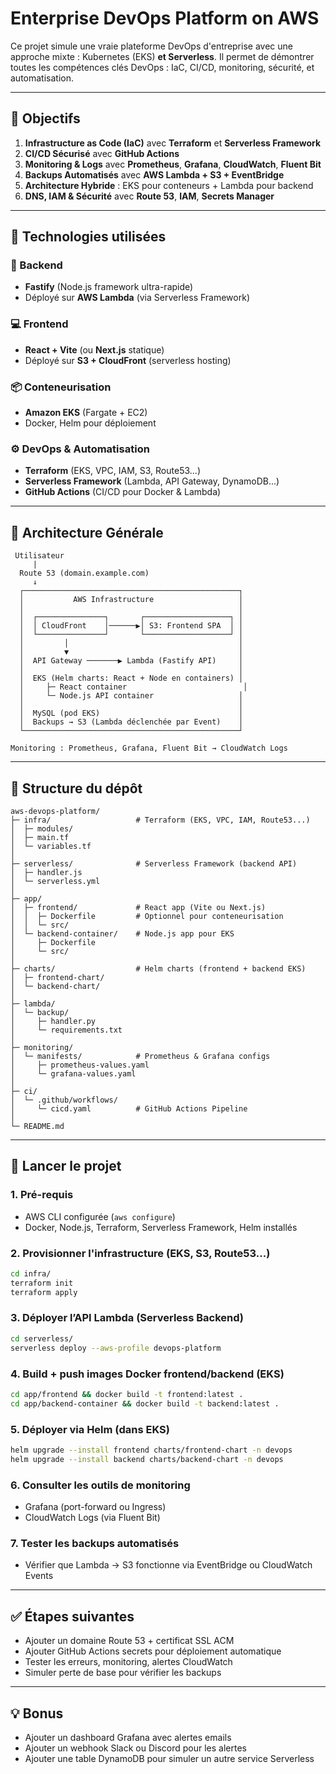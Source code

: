 # Enterprise DevOps Platform on AWS

Ce projet simule une vraie plateforme DevOps d'entreprise avec une approche mixte : Kubernetes (EKS) **et Serverless**. Il permet de démontrer toutes les compétences clés DevOps : IaC, CI/CD, monitoring, sécurité, et automatisation.

---

## 🎯 Objectifs

1. **Infrastructure as Code (IaC)** avec **Terraform** et **Serverless Framework**
2. **CI/CD Sécurisé** avec **GitHub Actions**
3. **Monitoring & Logs** avec **Prometheus**, **Grafana**, **CloudWatch**, **Fluent Bit**
4. **Backups Automatisés** avec **AWS Lambda + S3 + EventBridge**
5. **Architecture Hybride** : EKS pour conteneurs + Lambda pour backend
6. **DNS, IAM & Sécurité** avec **Route 53**, **IAM**, **Secrets Manager**

---

## 🧠 Technologies utilisées

### 🔧 Backend

* **Fastify** (Node.js framework ultra-rapide)
* Déployé sur **AWS Lambda** (via Serverless Framework)

### 💻 Frontend

* **React + Vite** (ou **Next.js** statique)
* Déployé sur **S3 + CloudFront** (serverless hosting)

### 📦 Conteneurisation

* **Amazon EKS** (Fargate + EC2)
* Docker, Helm pour déploiement

### ⚙️ DevOps & Automatisation

* **Terraform** (EKS, VPC, IAM, S3, Route53...)
* **Serverless Framework** (Lambda, API Gateway, DynamoDB...)
* **GitHub Actions** (CI/CD pour Docker & Lambda)

---

## 📐 Architecture Générale

```text
 Utilisateur
     |
  Route 53 (domain.example.com)
     ↓
  ┌────────────────────────────────────────────────┐
  │           AWS Infrastructure                   │
  │                                                │
  │  ┌───────────────┐       ┌───────────────────┐ │
  │  │ CloudFront    │──────▶│ S3: Frontend SPA  │ │
  │  └───────────────┘       └───────────────────┘ │
  │         │                                      │
  │         ▼                                      │
  │  API Gateway ───────▶ Lambda (Fastify API)     │
  │                                                │
  │  EKS (Helm charts: React + Node en containers) │
  │     ├─ React container                          │
  │     └─ Node.js API container                   │
  │                                                │
  │  MySQL (pod EKS)                               │
  │  Backups → S3 (Lambda déclenchée par Event)    │
  └────────────────────────────────────────────────┘

Monitoring : Prometheus, Grafana, Fluent Bit → CloudWatch Logs
```

---

## 📂 Structure du dépôt

```text
aws-devops-platform/
├─ infra/                   # Terraform (EKS, VPC, IAM, Route53...)
│  ├─ modules/
│  ├─ main.tf
│  └─ variables.tf
│
├─ serverless/              # Serverless Framework (backend API)
│  ├─ handler.js
│  └─ serverless.yml
│
├─ app/
│  ├─ frontend/             # React app (Vite ou Next.js)
│  │  ├─ Dockerfile         # Optionnel pour conteneurisation
│  │  └─ src/
│  └─ backend-container/    # Node.js app pour EKS
│     ├─ Dockerfile
│     └─ src/
│
├─ charts/                  # Helm charts (frontend + backend EKS)
│  ├─ frontend-chart/
│  └─ backend-chart/
│
├─ lambda/
│  └─ backup/
│     ├─ handler.py
│     └─ requirements.txt
│
├─ monitoring/
│  └─ manifests/            # Prometheus & Grafana configs
│     ├─ prometheus-values.yaml
│     └─ grafana-values.yaml
│
├─ ci/
│  └─ .github/workflows/
│     └─ cicd.yaml          # GitHub Actions Pipeline
│
└─ README.md
```

---

## 🚀 Lancer le projet

### 1. Pré-requis

* AWS CLI configurée (`aws configure`)
* Docker, Node.js, Terraform, Serverless Framework, Helm installés

### 2. Provisionner l'infrastructure (EKS, S3, Route53...)

```bash
cd infra/
terraform init
terraform apply
```

### 3. Déployer l’API Lambda (Serverless Backend)

```bash
cd serverless/
serverless deploy --aws-profile devops-platform
```

### 4. Build + push images Docker frontend/backend (EKS)

```bash
cd app/frontend && docker build -t frontend:latest .
cd app/backend-container && docker build -t backend:latest .
```

### 5. Déployer via Helm (dans EKS)

```bash
helm upgrade --install frontend charts/frontend-chart -n devops
helm upgrade --install backend charts/backend-chart -n devops
```

### 6. Consulter les outils de monitoring

* Grafana (port-forward ou Ingress)
* CloudWatch Logs (via Fluent Bit)

### 7. Tester les backups automatisés

* Vérifier que Lambda → S3 fonctionne via EventBridge ou CloudWatch Events

---

## ✅ Étapes suivantes

* Ajouter un domaine Route 53 + certificat SSL ACM
* Ajouter GitHub Actions secrets pour déploiement automatique
* Tester les erreurs, monitoring, alertes CloudWatch
* Simuler perte de base pour vérifier les backups

---

## 💡 Bonus

* Ajouter un dashboard Grafana avec alertes emails
* Ajouter un webhook Slack ou Discord pour les alertes
* Ajouter une table DynamoDB pour simuler un autre service Serverless


